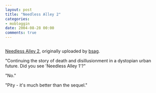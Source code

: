 ```yaml
---
layout: post
title: "Needless Alley 2"
categories:
- mobloggin
date: 2004-08-28 00:00
comments: true
---
```


<p class="img-shadow"><a href="http://www.flickr.com/photo.gne?id=280195" title="photo sharing"><img src="http://www.flickr.com/photos/280195.jpg" alt="" /></a></p><p><a href="http://www.flickr.com/photo.gne?id=280195">Needless Alley 2</a>, originally uploaded by <a href="http://www.flickr.com/people/bsag/">bsag</a>.</p>
<p>"Continuing the story of death and disillusionment in a dystopian urban future. Did you see 'Needless Alley 1'?"</p>
<p>"No."</p>
<p>"Pity - it's much better than the sequel."</p>


